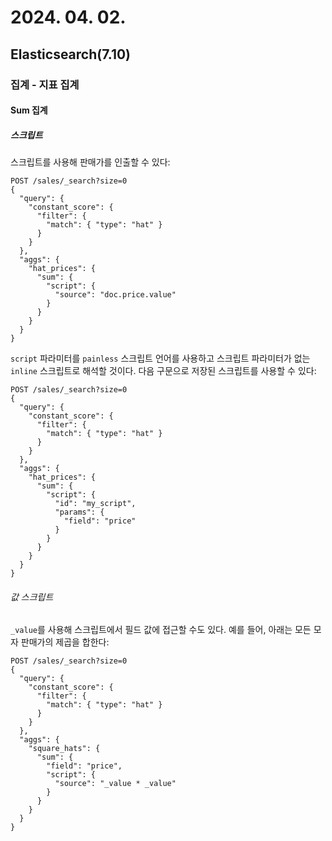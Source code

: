 # 2024. 04. 02.

## Elasticsearch(7.10)

### 집계 - 지표 집계

#### Sum 집계

##### 스크립트

스크립트를 사용해 판매가를 인출할 수 있다:

```http
POST /sales/_search?size=0
{
  "query": {
    "constant_score": {
      "filter": {
        "match": { "type": "hat" }
      }
    }
  },
  "aggs": {
    "hat_prices": {
      "sum": {
        "script": {
          "source": "doc.price.value"
        }
      }
    }
  }
}
```

`script` 파라미터를 `painless` 스크립트 언어를 사용하고 스크립트 파라미터가 없는 `inline` 스크립트로 해석할 것이다. 다음 구문으로 저장된 스크립트를 사용할 수 있다:

```http
POST /sales/_search?size=0
{
  "query": {
    "constant_score": {
      "filter": {
        "match": { "type": "hat" }
      }
    }
  },
  "aggs": {
    "hat_prices": {
      "sum": {
        "script": {
          "id": "my_script",
          "params": {
            "field": "price"
          }
        }
      }
    }
  }
}
```

###### 값 스크립트

`_value`를 사용해 스크립트에서 필드 값에 접근할 수도 있다. 예를 들어, 아래는 모든 모자 판매가의 제곱을 합한다:

```http
POST /sales/_search?size=0
{
  "query": {
    "constant_score": {
      "filter": {
        "match": { "type": "hat" }
      }
    }
  },
  "aggs": {
    "square_hats": {
      "sum": {
        "field": "price",
        "script": {
          "source": "_value * _value"
        }
      }
    }
  }
}
```

